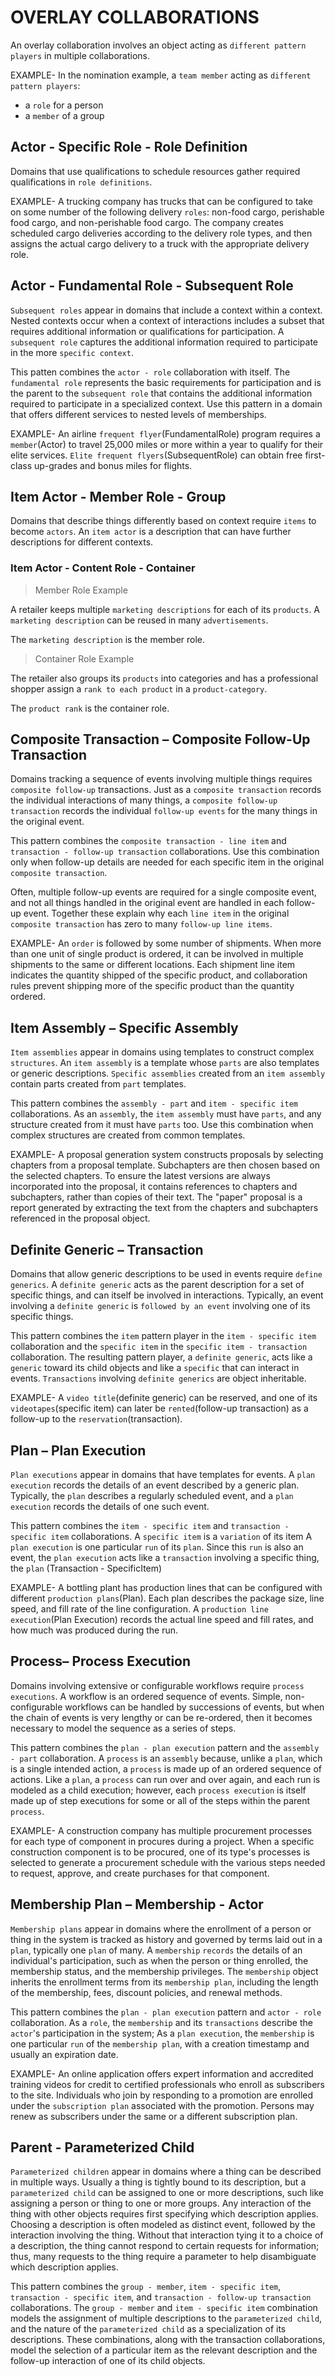 # OVERLAY COLLABORATIONS

An overlay collaboration involves an object acting as `different pattern players` in multiple collaborations.

EXAMPLE- In the nomination example, a `team member` acting as `different pattern players`:
- a `role` for a person
- a `member` of a group

## Actor - Specific Role - Role Definition

Domains that use qualifications to schedule resources gather required qualifications in `role definitions`.

EXAMPLE- A trucking company has trucks that can be configured to take on some number of the following delivery `roles`: non-food cargo, perishable food cargo, and non-perishable food cargo. The company creates scheduled cargo deliveries according to the delivery role types, and then assigns the actual cargo delivery to a truck with the appropriate delivery role.

## Actor - Fundamental Role - Subsequent Role

`Subsequent roles` appear in domains that include a context within a context. Nested contexts occur when a context of interactions includes a subset that requires additional information or qualifications for participation. A `subsequent role` captures the additional information required to participate in the more `specific context`.

This patten combines the `actor - role` collaboration with itself. The `fundamental role` represents the basic requirements for participation and is the parent to the `subsequent role` that contains the additional information required to participate in a specialized context. Use this pattern in a domain that offers different services to nested levels of memberships.

EXAMPLE- An airline `frequent flyer`(FundamentalRole) program requires a `member`(Actor) to travel 25,000 miles or more within a year to qualify for their elite services. `Elite frequent flyers`(SubsequentRole) can obtain free first-class up-grades and bonus miles for flights.

## Item Actor - Member Role - Group

Domains that describe things differently based on context require `items` to become `actors`. An `item actor` is a description that can have further descriptions for different contexts.

### Item Actor - Content Role - Container

> Member Role Example

A retailer keeps multiple `marketing descriptions` for each of its `products`. A `marketing description` can be reused in many `advertisements`.

The `marketing description` is the member role.

> Container Role Example

The retailer also groups its `products` into categories and has a professional shopper assign a `rank to each product` in a `product-category`.

The `product rank` is the container role.

## Composite Transaction – Composite Follow-Up Transaction

Domains tracking a sequence of events involving multiple things requires `composite follow-up` transactions. Just as a `composite transaction` records the individual interactions of many things, a `composite follow-up transaction` records the individual `follow-up events` for the many things in the original event.

This pattern combines the `composite transaction - line item` and `transaction - follow-up transaction` collaborations. Use this combination only when follow-up details are needed for each specific item in the original `composite transaction`.

Often, multiple follow-up events are required for a single composite event, and not all things handled in the original event are handled in each follow-up event. Together these explain why each `line item` in the original `composite transaction` has zero to many `follow-up line items`.

EXAMPLE- An `order` is followed by some number of shipments. When more than one unit of single product is ordered, it can be involved in multiple shipments to the same or different locations. Each shipment line item indicates the quantity shipped of the specific product, and collaboration rules prevent shipping more of the specific product than the quantity ordered.

## Item Assembly – Specific Assembly

`Item assemblies` appear in domains using templates to construct complex `structures`. An `item assembly` is a template whose `parts` are also templates or generic descriptions. `Specific assemblies` created from an `item assembly` contain parts created from `part` templates.

This pattern combines the `assembly - part` and `item - specific item` collaborations. As an `assembly`, the `item assembly` must have `parts`, and any structure created from it must have `parts` too. Use this combination when complex structures are created from common templates.

EXAMPLE- A proposal generation system constructs proposals by selecting chapters from a proposal template. Subchapters are then chosen based on the selected chapters. To ensure the latest versions are always incorporated into the proposal, it contains references to chapters and subchapters, rather than copies of their text. The "paper" proposal is a report generated by extracting the text from the chapters and subchapters referenced in the proposal object.

## Definite Generic – Transaction

Domains that allow generic descriptions to be used in events require `define generics`. A `definite generic` acts as the parent description for a set of specific things, and can itself be involved in interactions.  Typically, an event involving a `definite generic` is `followed by an event` involving one of its specific things.

This pattern combines the `item` pattern player in the `item - specific item` collaboration and the `specific item` in the `specific item - transaction` collaboration. The resulting pattern player, a `definite generic`, acts like a `generic` toward its child objects and like a `specific` that can interact in events. `Transactions` involving `definite generics` are object inheritable.

EXAMPLE- A `video title`(definite generic) can be reserved, and one of its `videotapes`(specific item) can later be `rented`(follow-up transaction) as a follow-up to the `reservation`(transaction).

## Plan – Plan Execution

`Plan executions` appear in domains that have templates for events. A `plan execution` records the details of an event described by a generic plan. Typically, the `plan` describes a regularly scheduled event, and a `plan execution` records the details of one such event.

This pattern combines the `item - specific item` and `transaction - specific item` collaborations.
A `specific item` is a `variation` of its item
A `plan execution` is one particular `run` of its `plan`. Since this `run` is also an event, the `plan execution` acts like a `transaction` involving a specific thing, the `plan` (Transaction - SpecificItem)

EXAMPLE- A bottling plant has production lines that can be configured with different `production plans`(Plan). Each plan describes the package size, line speed, and fill rate of the line configuration. A `production line execution`(Plan Execution) records the actual line speed and fill rates, and how much was produced during the run.

## Process– Process Execution

Domains involving extensive or configurable workflows require `process executions`. A workflow is an ordered sequence of events. Simple, non-configurable workflows can be handled by successions of events, but when the chain of events is very lengthy or can be re-ordered, then it becomes necessary to model the sequence as a series of steps.

This pattern combines the `plan - plan execution` pattern and the `assembly - part` collaboration. A `process` is an `assembly` because, unlike a `plan`, which is a single intended action, a `process` is made up of an ordered sequence of actions. Like a `plan`, a `process` can run over and over again, and each run is modeled as a child execution; however, each `process execution` is itself made up of step executions for some or all of the steps within the parent `process`.

EXAMPLE- A construction company has multiple procurement processes for each type of component in procures during a project. When a specific construction component is to be procured, one of its type's processes is selected to generate a procurement schedule with the various steps needed to request, approve, and create purchases for that component.

## Membership Plan – Membership - Actor

`Membership plans` appear in domains where the enrollment of a person or thing in the system is tracked as history and governed by terms laid out in a `plan`, typically one `plan` of many. A `membership` `records` the details of an individual's participation, such as when the person or thing enrolled, the membership status, and the membership privileges. The `membership` object inherits the enrollment terms from its `membership plan`, including the length of the membership, fees, discount policies, and renewal methods.

This pattern combines the `plan - plan execution` pattern and `actor - role` collaboration.
As a `role`, the `membership` and its `transactions` describe the `actor`'s participation in the system;
As a `plan execution`, the `membership` is one particular `run` of the `membership plan`, with a creation timestamp and usually an expiration date.

EXAMPLE- An online application offers expert information and accredited training videos for credit to certified professionals who enroll as subscribers to the site. Individuals who join by responding to a promotion are enrolled under the `subscription plan` associated with the promotion. Persons may renew as subscribers under the same or a different subscription plan.

## Parent - Parameterized Child

`Parameterized children` appear in domains where a thing can be described in multiple ways. Usually a thing is tightly bound to its description, but a `parameterized child` can be assigned to one or more descriptions, such like assigning a person or thing to one or more groups. Any interaction of the thing with other objects requires first specifying which description applies. Choosing a description is often modeled as distinct event, followed by the interaction involving the thing. Without that interaction tying it to a choice of a description, the thing cannot respond to certain requests for information; thus, many requests to the thing require a parameter to help disambiguate which description applies.

This pattern combines the `group - member`, `item - specific item`, `transaction - specific item`, and `transaction - follow-up transaction` collaborations. The `group - member` and `item - specific item` combination models the assignment of multiple descriptions to the `parameterized child`, and the nature of the `parameterized child` as a specialization of its descriptions. These combinations, along with the transaction collaborations, model the selection of a particular item as the relevant description and the follow-up interaction of one of its child objects.
